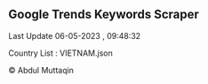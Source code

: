 

## Google Trends Keywords Scraper 
 
Last Update 06-05-2023 , 09:48:32

Country List :
VIETNAM.json



© Abdul Muttaqin 
